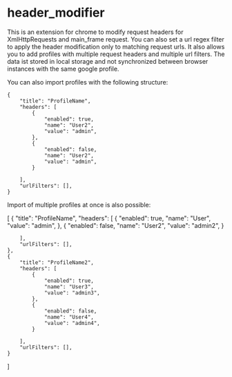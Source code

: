 # header_modifier

This is an extension for chrome to modify request headers for XmlHttpRequests and main_frame request.
You can also set a url regex filter to apply the header modification only to matching request urls.
It also allows you to add profiles with multiple request headers and multiple url filters.
The data ist stored in local storage and not synchronized between browser instances with the same google profile.

You can also import profiles with the following structure:

```
{
	"title": "ProfileName",
	"headers": [
		{
			"enabled": true,
			"name": "User2",
			"value": "admin",
		},
		{
			"enabled": false,
			"name": "User2",
			"value": "admin",
		}
		
	],
	"urlFilters": [],
}
```

Import of multiple profiles at once is also possible:

[
	{
    	"title": "ProfileName",
    	"headers": [
    		{
    			"enabled": true,
    			"name": "User",
    			"value": "admin",
    		},
    		{
    			"enabled": false,
    			"name": "User2",
    			"value": "admin2",
    		}
    		
    	],
    	"urlFilters": [],
    },
    {
    	"title": "ProfileName2",
    	"headers": [
    		{
    			"enabled": true,
    			"name": "User3",
    			"value": "admin3",
    		},
    		{
    			"enabled": false,
    			"name": "User4",
    			"value": "admin4",
    		}
    		
    	],
    	"urlFilters": [],
    }
]